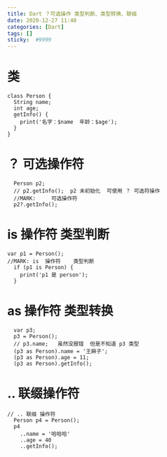 ```yaml
---
title: Dart ？可选操作 类型判断、类型转换、联缀
date: 2020-12-27 11:40
categories: [Dart]
tags: []
sticky:  #9999
---
```


# 类
```
class Person {
  String name;
  int age;
  getInfo() {
    print('名字：$name  年龄：$age');
  }
}
```
# ？ 可选操作符
```
  Person p2;
  // p2.getInfo();  p2 未初始化  可使用 ？ 可选符操作
  //MARK:     可选操作符
  p2?.getInfo();
```

# is 操作符 类型判断
```
var p1 = Person();
//MARK: is  操作符    类型判断
  if (p1 is Person) {
    print('p1 是 person');
  }
```

# as 操作符 类型转换
```
  var p3;
  p3 = Person();
  // p3.name;   虽然没报错  但是不知道 p3 类型
  (p3 as Person).name = '王麻子';
  (p3 as Person).age = 11;
  (p3 as Person).getInfo();
```

# .. 联缀操作符
```
// .. 联缀 操作符
  Person p4 = Person();
  p4
    ..name = '哈哈哈'
    ..age = 40
    ..getInfo();
```